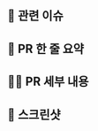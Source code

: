 <!--
PR 이름 컨벤션
[BE] FEAT: ~~(#issueNum)
[AN/STAFF] FEAT: ~~(#issueNum)
[AN/USER] FIX: ~~(#issueNum)
-->
## 📌 관련 이슈
<!--
- closed: #issueNum
-->

## 🚅 PR 한 줄 요약
<!-- PR을 한줄로 요약해주세요. -->

## 🧑‍💻 PR 세부 내용
<!-- 수정/추가한 내용을 적어주세요. -->

## 📸 스크린샷
<!-- 스크린샷을 첨부해주세요. -->
